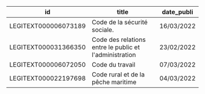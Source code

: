 id | title | date_publi
---|-------|-----------
LEGITEXT000006073189 | Code de la sécurité sociale. | 16/03/2022
LEGITEXT000031366350 | Code des relations entre le public et l'administration | 23/02/2022
LEGITEXT000006072050 | Code du travail | 07/03/2022
LEGITEXT000022197698 | Code rural et de la pêche maritime | 04/03/2022